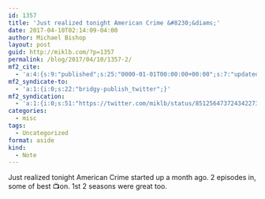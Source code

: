 ```yaml
---
id: 1357
title: 'Just realized tonight American Crime &#8230;&diams;'
date: 2017-04-10T02:14:09-04:00
author: Michael Bishop
layout: post
guid: http://miklb.com/?p=1357
permalink: /blog/2017/04/10/1357-2/
mf2_cite:
  - 'a:4:{s:9:"published";s:25:"0000-01-01T00:00:00+00:00";s:7:"updated";s:25:"0000-01-01T00:00:00+00:00";s:8:"category";a:1:{i:0;s:0:"";}s:6:"author";a:0:{}}'
mf2_syndicate-to:
  - 'a:1:{i:0;s:22:"bridgy-publish_twitter";}'
mf2_syndication:
  - 'a:1:{i:0;s:51:"https://twitter.com/miklb/status/851256473724342273";}'
categories:
  - misc
tags:
  - Uncategorized
format: aside
kind:
  - Note
---
```

Just realized tonight American Crime started up a month ago. 2 episodes in, some of best 📺on. 1st 2 seasons were great too.
